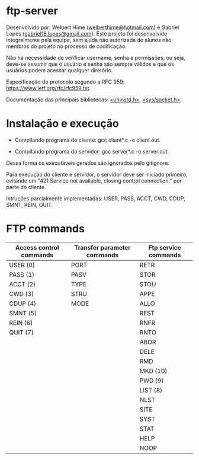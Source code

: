 # ftp-server

Desenvolvido por: Welbert Hime (welberthime@hotmail.com) e Gabriel Lopes (gabriel18.lopes@gmail.com). Este projeto foi desenvolvido integralmente pela equipe, sem ajuda não autorizada de alunos não membros do projeto no processo de codificação.

Não há necessidade de verificar username, senha e permissões, ou seja, deve-se assumir que o usuário e senha são sempre válidos e que os usuários podem acessar qualquer diretório.

Especificação do protocolo segundo a RFC 959: https://www.ietf.org/rfc/rfc959.txt.

Documentação das principais bibliotecas: [<uninstd.h>](http://pubs.opengroup.org/onlinepubs/007908799/xsh/unistd.h.html), [<sys/socket.h>](https://pubs.opengroup.org/onlinepubs/7908799/xns/syssocket.h.html).

# Instalação e execução

* Compilando programa do cliente: gcc client*.c -o client.out.

* Compilando programa do servidor: gcc server*.c -o server.out.

Dessa forma os executáveis gerados são ignorados pelo gitignore.

Para execução do cliente e servidor, o servidor deve ser iniciado primeiro, evitando um "421 Service not available, closing control connection." por parte do cliente.

Intruções parcialmente implementadas: USER, PASS, ACCT, CWD, CDUP, SMNT, REIN, QUIT.

# FTP commands

| Access control commands | Transfer parameter commands | Ftp service commands |
| ----------------------- | --------------------------- | -------------------- |
| USER (0) | PORT | RETR |
| PASS (1) | PASV | STOR |
| ACCT (2) | TYPE | STOU |
| CWD (3) | STRU | APPE |
| CDUP (4) | MODE | ALLO |
| SMNT (5) | | REST |
| REIN (6) | | RNFR|
| QUIT (7) | | RNTO |
| | | ABOR |
| | | DELE |
| | | RMD |
| | | MKD (10)|
| | | PWD (9)|
| | | LIST (8) |
| | | NLST |
| | | SITE |
| | | SYST |
| | | STAT |
| | | HELP |
| | | NOOP |
